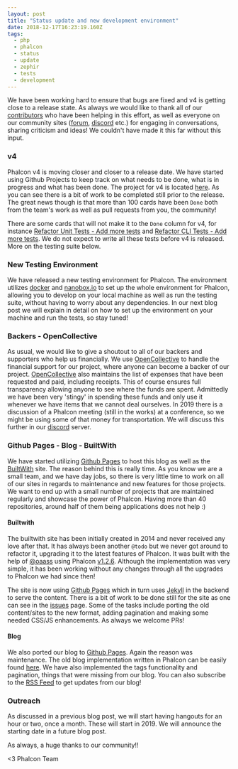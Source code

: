 ```yaml
---
layout: post
title: "Status update and new development environment"
date: 2018-12-17T16:23:19.160Z
tags: 
  - php
  - phalcon
  - status
  - update
  - zephir
  - tests
  - development
---
```


We have been working hard to ensure that bugs are fixed and v4 is getting close to a release state. As always we would like to thank all of our [contributors](https://github.com/phalcon/cphalcon/graphs/contributors) who have been helping in this effort, as well as everyone on our community sites ([forum](https://phalcon.link/forum), [discord](https://phalcon.link/discord) etc.) for engaging in conversations, sharing criticism and ideas! We couldn't have made it this far without this input.
<!--more-->
### v4
Phalcon v4 is moving closer and closer to a release date. We have started using Github Projects to keep track on what needs to be done, what is in progress and what has been done. The project for v4 is located [here](https://github.com/phalcon/cphalcon/projects/3). As you can see there is a bit of work to be completed still prior to the release. The great news though is that more than 100 cards have been `Done` both from the team's work as well as pull requests from you, the community!

There are some cards that will not make it to the `Done` column for v4, for instance [Refactor Unit Tests - Add more tests](https://github.com/phalcon/cphalcon/issues/13655) and [Refactor CLI Tests - Add more tests](https://github.com/phalcon/cphalcon/issues/13654). We do not expect to write all these tests before v4 is released. More on the testing suite below.

### New Testing Environment
We have released a new testing environment for Phalcon. The environment utilizes [docker](https://www.docker.com) and [nanobox.io](https://nanobox.io) to set up the whole environment for Phalcon, allowing you to develop on your local machine as well as run the testing suite, without having to worry about any dependencies. In our next blog post we will explain in detail on how to set up the environment on your machine and run the tests, so stay tuned!

### Backers - OpenCollective
As usual, we would like to give a shoutout to all of our backers and supporters who help us financially. We use [OpenCollective](https://opencollective.com/phalcon) to handle the financial support for our project, where anyone can become a backer of our project. [OpenCollective](https://opencollective.com/phalcon) also maintains the list of expenses that have been requested and paid, including receipts. This of course ensures full transparency allowing anyone to see where the funds are spent. Admittedly we have been very 'stingy' in spending these funds and only use it whenever we have items that we cannot deal ourselves. In 2019 there is a discussion of a Phalcon meeting (still in the works) at a conference, so we might be using some of that money for transportation. We will discuss this further in our [discord](https://phalcon.link/discord) server.

### Github Pages - Blog - BuiltWith
We have started utilizing [Github Pages](https://pages.github.com) to host this blog as well as the [BuiltWith](https://builtwith.phalcon.io) site. The reason behind this is really time. As you know we are a small team, and we have day jobs, so there is very little time to work on all of our sites in regards to maintenance and new features for those projects. We want to end up with a small number of projects that are maintained regularly and showcase the power of Phalcon.  Having more than 40 repositories, around half of them being applications does not help :)

#### Builtwith
The builtwith site has been initially created in 2014 and never received any love after that. It has always been another `@todo` but we never got around to refactor it, upgrading it to the latest features of Phalcon. It was built with the help of [@oaass](https://github.com/oaass) using Phalcon [v1.2.6](https://github.com/phalcon/cphalcon/releases/tag/phalcon-v1.2.6). Although the implementation was very simple, it has been working without any changes through all the upgrades to Phalcon we had since then!

The site is now using [Github Pages](https://pages.github.com) which in turn uses [Jekyll](https://jekyllrb.com/) in the backend to serve the content. There is a bit of work to be done still for the site as one can see in the [issues](https://github.com/phalcon/builtwith/issues) page. Some of the tasks include porting the old content/sites to the new format, adding pagination and making some needed CSS/JS enhancements. As always we welcome PRs!

#### Blog
We also ported our blog to [Github Pages](https://pages.github.com). Again the reason was maintenance. The old blog implementation written in Phalcon can be easily found [here](https://github.com/phalcon/blog/releases/tag/v3.0.4p). We have also implemented the tags functionality and pagination, things that were missing from our blog. You can also subscribe to the [RSS Feed](https://blog.phalcon.io/feed.xml) to get updates from our blog!

### Outreach
As discussed in a previous blog post, we will start having hangouts for an hour or two, once a month. These will start in 2019. We will announce the starting date in a future blog post.


As always, a huge thanks to our community!!



<3 Phalcon Team
